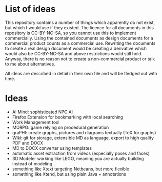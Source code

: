 # List of ideas

This repository contains a number of things which apparently do not exist, but which I would use if they existed.
The licence for all documents in this repository is CC-BY-NC-SA, so you
cannot use this to implement commercially. Using the contained documents as
design documents for a commercial product counts as a commercial use.
Rewriting the documents to create a real design document would be creating a
derivative which would also be CC-BY-NC-SA and above restrictions would still
hold. Anyway, there is no reason not to create a non-commercial product or talk to me about alternatives.

All ideas are described in detail in their own file and will be fledged out
with time.

# Ideas

- AI Mind: sophisticated NPC AI
- Firefox Extension for bookmarking with local searching
- Work Management tool
- MORPG: game relying on procedural generation
- graPHI: create graphs, pictures and diagrams textually (TeX for graphs)
- Wiki: git for storage, extensible MD as language, export to high quality PDF and DOCX
- MD to DOCX converter using templates
- automatic asset extraction from videos (especially poses and faces)
- 3D Modeler working like LEGO, meaning you are actually building instead of modeling
- something like Xtext targeting Netbeans, but more flexible
- something like Xtend, but using plain Java + annotations


